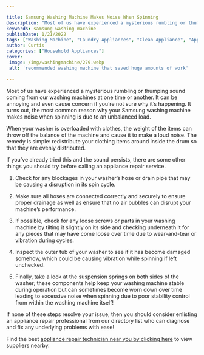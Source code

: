 ```yaml
---

title: Samsung Washing Machine Makes Noise When Spinning
description: "Most of us have experienced a mysterious rumbling or thumping sound coming from our washing machines at one time or another. It ca...read now to learn more"
keywords: samsung washing machine
publishDate: 1/21/2022
tags: ["Washing Machine", "Laundry Appliances", "Clean Appliance", "Appliance Brand"]
author: Curtis
categories: ["Household Appliances"]
cover: 
 image: /img/washingmachine/279.webp
 alt: 'recommended washing machine that saved huge amounts of work'

---
```


Most of us have experienced a mysterious rumbling or thumping sound coming from our washing machines at one time or another. It can be annoying and even cause concern if you’re not sure why it’s happening. It turns out, the most common reason why your Samsung washing machine makes noise when spinning is due to an unbalanced load. 

When your washer is overloaded with clothes, the weight of the items can throw off the balance of the machine and cause it to make a loud noise. The remedy is simple: redistribute your clothing items around inside the drum so that they are evenly distributed.

If you’ve already tried this and the sound persists, there are some other things you should try before calling an appliance repair service. 

1. Check for any blockages in your washer’s hose or drain pipe that may be causing a disruption in its spin cycle. 

2. Make sure all hoses are connected correctly and securely to ensure proper drainage as well as ensure that no air bubbles can disrupt your machine’s performance. 

3. If possible, check for any loose screws or parts in your washing machine by tilting it slightly on its side and checking underneath it for any pieces that may have come loose over time due to wear-and-tear or vibration during cycles. 

4. Inspect the outer tub of your washer to see if it has become damaged somehow, which could be causing vibration while spinning if left unchecked. 

5. Finally, take a look at the suspension springs on both sides of the washer; these components help keep your washing machine stable during operation but can sometimes become worn down over time leading to excessive noise when spinning due to poor stability control from within the washing machine itself! 

If none of these steps resolve your issue, then you should consider enlisting an appliance repair professional from our directory list who can diagnose and fix any underlying problems with ease!

Find the best <a href="/pages/appliance-repair-technicians/">appliance repair technician near you by clicking here</a> to view suppliers nearby.
